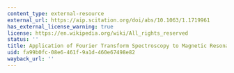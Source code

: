 ```yaml
---
content_type: external-resource
external_url: https://aip.scitation.org/doi/abs/10.1063/1.1719961
has_external_license_warning: true
license: https://en.wikipedia.org/wiki/All_rights_reserved
status: ''
title: Application of Fourier Transform Spectroscopy to Magnetic Resonance
uid: fa99b0fc-08e6-461f-9a1d-460e67498e82
wayback_url: ''
---
```

